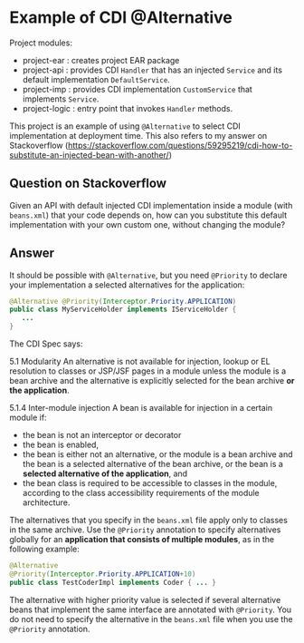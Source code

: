 # Example of CDI @Alternative

Project modules:
- project-ear : creates project EAR package
- project-api : provides CDI `Handler` that has an injected `Service` and its default implementation `DefaultService`. 
- project-imp : provides CDI implementation `CustomService` that implements `Service`.
- project-logic : entry point that invokes `Handler` methods.

This project is an example of using `@Alternative` to select CDI implementation at deployment time. This also refers to 
my answer on Stackoverflow (https://stackoverflow.com/questions/59295219/cdi-how-to-substitute-an-injected-bean-with-another/)

## Question on Stackoverflow

Given an API with default injected CDI implementation inside a module (with `beans.xml`) that your code depends on, how can you 
substitute this default implementation with your own custom one, without changing the module?

## Answer

It should be possible with `@Alternative`, but you need `@Priority` to declare your implementation a selected alternatives for 
the application:

```java
@Alternative @Priority(Interceptor.Priority.APPLICATION)
public class MyServiceHolder implements IServiceHolder {
   ...
}
```

The CDI Spec says:

5.1 Modularity
An alternative is not available for injection, lookup or EL resolution to classes or JSP/JSF pages in a module unless the module 
is a bean archive and the alternative is explicitly selected for the bean archive **or the application**.

5.1.4 Inter-module injection
A bean is available for injection in a certain module if:

- the bean is not an interceptor or decorator
- the bean is enabled,
- the bean is either not an alternative, or the module is a bean archive and the bean is a selected alternative of the bean archive, 
  or the bean is a **selected alternative of the application**, and 
- the bean class is required to be accessible to classes in the module, according to the class accessibility requirements of the 
  module architecture.

The alternatives that you specify in the `beans.xml` file apply only to classes in the same archive. Use the `@Priority` annotation to 
specify alternatives globally for an **application that consists of multiple modules**, as in the following example:

```java
@Alternative
@Priority(Interceptor.Priority.APPLICATION+10)
public class TestCoderImpl implements Coder { ... }
```

The alternative with higher priority value is selected if several alternative beans that implement the same interface are annotated with 
`@Priority`. You do not need to specify the alternative in the `beans.xml` file when you use the `@Priority` annotation.
